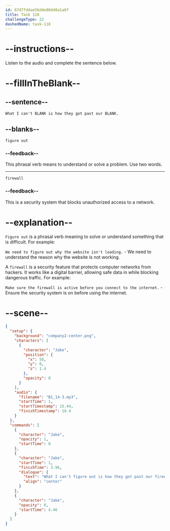```yaml
---
id: 67d7fd4ae56d4e80d40a1a6f
title: Task 118
challengeType: 22
dashedName: task-118
---
```


<!-- (audio) Jake: What I can't figure out is how they got past our firewall. -->

# --instructions--

Listen to the audio and complete the sentence below.

# --fillInTheBlank--

## --sentence--

`What I can't BLANK is how they got past our BLANK.`

## --blanks--

`figure out`

### --feedback--

This phrasal verb means to understand or solve a problem. Use two words.

---

`firewall`

### --feedback--

This is a security system that blocks unauthorized access to a network.

# --explanation--

`Figure out` is a phrasal verb meaning to solve or understand something that is difficult. For example:

`We need to figure out why the website isn't loading.` - We need to understand the reason why the website is not working.

A `firewall` is a security feature that protects computer networks from hackers. It works like a digital barrier, allowing safe data in while blocking dangerous traffic. For example:

`Make sure the firewall is active before you connect to the internet.` - Ensure the security system is on before using the internet.

# --scene--

```json
{
  "setup": {
    "background": "company2-center.png",
    "characters": [
      {
        "character": "Jake",
        "position": {
          "x": 50,
          "y": 0,
          "z": 1.4
        },
        "opacity": 0
      }
    ],
    "audio": {
      "filename": "B1_14-3.mp3",
      "startTime": 1,
      "startTimestamp": 15.44,
      "finishTimestamp": 18.4
    }
  },
  "commands": [
    {
      "character": "Jake",
      "opacity": 1,
      "startTime": 0
    },
    {
      "character": "Jake",
      "startTime": 1,
      "finishTime": 3.96,
      "dialogue": {
        "text": "What I can't figure out is how they got past our firewall.",
        "align": "center"
      }
    },
    {
      "character": "Jake",
      "opacity": 0,
      "startTime": 4.46
    }
  ]
}
```
